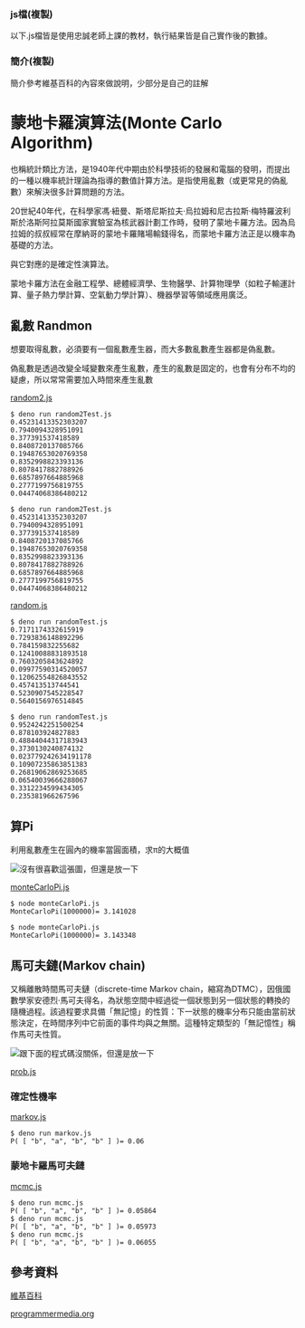 ### js檔(複製)
以下.js檔皆是使用忠誠老師上課的教材，執行結果皆是自己實作後的數據。
### 簡介(複製)
簡介參考維基百科的內容來做說明，少部分是自己的註解

# 蒙地卡羅演算法(Monte Carlo Algorithm)

也稱統計類比方法，是1940年代中期由於科學技術的發展和電腦的發明，而提出的一種以機率統計理論為指導的數值計算方法。是指使用亂數（或更常見的偽亂數）來解決很多計算問題的方法。

20世紀40年代，在科學家馮·紐曼、斯塔尼斯拉夫·烏拉姆和尼古拉斯·梅特羅波利斯於洛斯阿拉莫斯國家實驗室為核武器計劃工作時，發明了蒙地卡羅方法。因為烏拉姆的叔叔經常在摩納哥的蒙地卡羅賭場輸錢得名，而蒙地卡羅方法正是以機率為基礎的方法。

與它對應的是確定性演算法。

蒙地卡羅方法在金融工程學、總體經濟學、生物醫學、計算物理學（如粒子輸運計算、量子熱力學計算、空氣動力學計算）、機器學習等領域應用廣泛。

## 亂數 Randmon

想要取得亂數，必須要有一個亂數產生器，而大多數亂數產生器都是偽亂數。

偽亂數是透過改變全域變數來產生亂數，產生的亂數是固定的，也會有分布不均的疑慮，所以常常需要加入時間來產生亂數

[random2.js](https://github.com/nohano1l/sa110a/blob/master/hw/midproject/random/random2.js)
```
$ deno run random2Test.js
0.45231413352303207
0.7940094328951091
0.377391537418589 
0.8408720137085766
0.19487653020769358
0.8352998823393136
0.8078417882788926
0.6857897664885968
0.2777199756819755
0.04474068386480212

$ deno run random2Test.js 
0.45231413352303207
0.7940094328951091
0.377391537418589
0.8408720137085766
0.19487653020769358
0.8352998823393136
0.8078417882788926
0.6857897664885968
0.2777199756819755
0.04474068386480212
```

[random.js](https://github.com/nohano1l/sa110a/blob/master/hw/midproject/random/random.js)

```
$ deno run randomTest.js
0.7171174332615919
0.7293836148892296
0.784159832255682
0.12410088831893518
0.7603205843624892
0.09977590314520057
0.12062554826843552
0.457413513744541
0.5230907545228547
0.5640156976514845

$ deno run randomTest.js 
0.9524242251500254
0.878103924827883
0.48844044317183943
0.3730130240874132
0.023779242634191178
0.10907235863851383
0.26819062869253685
0.06540039666288067
0.3312234599434305
0.235381966267596
```

## 算Pi
利用亂數產生在圓內的機率當圓面積，求π的大概值

![沒有很喜歡這張圖，但還是放一下](https://upload.wikimedia.org/wikipedia/commons/thumb/8/84/Pi_30K.gif/330px-Pi_30K.gif)

[monteCarloPi.js](https://github.com/nohano1l/sa110a/blob/master/hw/midproject/monte/monteCarloPi.js)
```
$ node monteCarloPi.js 
MonteCarloPi(1000000)= 3.141028

$ node monteCarloPi.js 
MonteCarloPi(1000000)= 3.143348
```

## 馬可夫鏈(Markov chain)

又稱離散時間馬可夫鏈（discrete-time Markov chain，縮寫為DTMC），因俄國數學家安德烈·馬可夫得名，為狀態空間中經過從一個狀態到另一個狀態的轉換的隨機過程。該過程要求具備「無記憶」的性質：下一狀態的機率分布只能由當前狀態決定，在時間序列中它前面的事件均與之無關。這種特定類型的「無記憶性」稱作馬可夫性質。

![跟下面的程式碼沒關係，但還是放一下](https://upload.wikimedia.org/wikipedia/commons/thumb/2/2b/Markovkate_01.svg/330px-Markovkate_01.svg.png)

[prob.js](https://github.com/nohano1l/sa110a/blob/master/hw/midproject/markov/prob.js)

### 確定性機率

[markov.js](https://github.com/nohano1l/sa110a/blob/master/hw/midproject/markov/markov.js)

```
$ deno run markov.js 
P( [ "b", "a", "b", "b" ] )= 0.06
```

### 蒙地卡羅馬可夫鏈

[mcmc.js](https://github.com/nohano1l/sa110a/blob/master/hw/midproject/markov/mcmc.js)

```
$ deno run mcmc.js
P( [ "b", "a", "b", "b" ] )= 0.05864
$ deno run mcmc.js 
P( [ "b", "a", "b", "b" ] )= 0.05973
$ deno run mcmc.js 
P( [ "b", "a", "b", "b" ] )= 0.06055
```

## 參考資料

[維基百科](https://zh.wikipedia.org/wiki/%E8%92%99%E5%9C%B0%E5%8D%A1%E7%BE%85%E6%96%B9%E6%B3%95)

[programmermedia.org](https://programmermedia.org/root/%E9%99%B3%E9%8D%BE%E8%AA%A0/%E8%AA%B2%E7%A8%8B/%E8%BB%9F%E9%AB%94%E5%B7%A5%E7%A8%8B%E8%88%87%E6%BC%94%E7%AE%97%E6%B3%95/alg/_doc/03-monteCarlo.md)